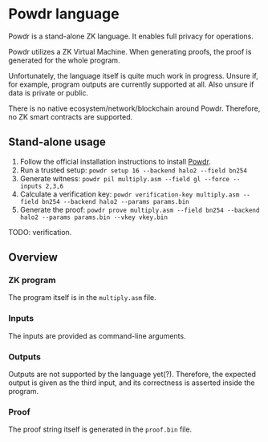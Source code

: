 # Powdr language

Powdr is a stand-alone ZK language. It enables full privacy for operations.

Powdr utilizes a ZK Virtual Machine. When generating proofs, the proof is generated for the whole program.

Unfortunately, the language itself is quite much work in progress. Unsure if, for example, program outputs are currently supported at all. Also unsure if data is private or public.

There is no native ecosystem/network/blockchain around Powdr. Therefore, no ZK smart contracts are supported.

## Stand-alone usage

1. Follow the official installation instructions to install [Powdr](https://docs.powdr.org/installation.html).
1. Run a trusted setup: `powdr setup 16 --backend halo2 --field bn254`
1. Generate witness: `powdr pil multiply.asm --field gl --force --inputs 2,3,6`
1. Calculate a verification key: `powdr verification-key multiply.asm --field bn254 --backend halo2 --params params.bin`
1. Generate the proof: `powdr prove multiply.asm --field bn254 --backend halo2 --params params.bin --vkey vkey.bin`

TODO: verification.

## Overview

### ZK program

The program itself is in the `multiply.asm` file.

### Inputs

The inputs are provided as command-line arguments.

### Outputs

Outputs are not supported by the language yet(?). Therefore, the expected output is given as the third input, and its correctness is asserted inside the program.

### Proof

The proof string itself is generated in the `proof.bin` file.
